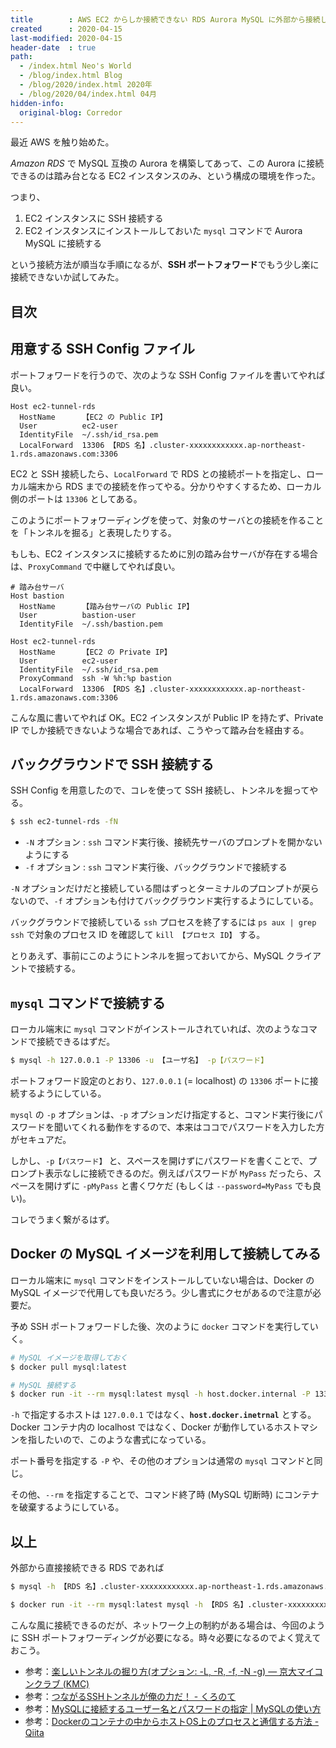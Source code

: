 ```yaml
---
title        : AWS EC2 からしか接続できない RDS Aurora MySQL に外部から接続してみる
created      : 2020-04-15
last-modified: 2020-04-15
header-date  : true
path:
  - /index.html Neo's World
  - /blog/index.html Blog
  - /blog/2020/index.html 2020年
  - /blog/2020/04/index.html 04月
hidden-info:
  original-blog: Corredor
---
```


最近 AWS を触り始めた。

*Amazon RDS* で MySQL 互換の Aurora を構築してあって、この Aurora に接続できるのは踏み台となる EC2 インスタンスのみ、という構成の環境を作った。

つまり、

1. EC2 インスタンスに SSH 接続する
2. EC2 インスタンスにインストールしておいた `mysql` コマンドで Aurora MySQL に接続する

という接続方法が順当な手順になるが、**SSH ポートフォワード**でもう少し楽に接続できないか試してみた。

## 目次

## 用意する SSH Config ファイル

ポートフォワードを行うので、次のような SSH Config ファイルを書いてやれば良い。

```
Host ec2-tunnel-rds
  HostName      【EC2 の Public IP】
  User          ec2-user
  IdentityFile  ~/.ssh/id_rsa.pem
  LocalForward  13306 【RDS 名】.cluster-xxxxxxxxxxxx.ap-northeast-1.rds.amazonaws.com:3306
```

EC2 と SSH 接続したら、`LocalForward` で RDS との接続ポートを指定し、ローカル端末から RDS までの接続を作ってやる。分かりやすくするため、ローカル側のポートは `13306` としてある。

このようにポートフォワーディングを使って、対象のサーバとの接続を作ることを「トンネルを掘る」と表現したりする。

もしも、EC2 インスタンスに接続するために別の踏み台サーバが存在する場合は、`ProxyCommand` で中継してやれば良い。

```
# 踏み台サーバ
Host bastion
  HostName      【踏み台サーバの Public IP】
  User          bastion-user
  IdentityFile  ~/.ssh/bastion.pem

Host ec2-tunnel-rds
  HostName      【EC2 の Private IP】
  User          ec2-user
  IdentityFile  ~/.ssh/id_rsa.pem
  ProxyCommand  ssh -W %h:%p bastion
  LocalForward  13306 【RDS 名】.cluster-xxxxxxxxxxxx.ap-northeast-1.rds.amazonaws.com:3306
```

こんな風に書いてやれば OK。EC2 インスタンスが Public IP を持たず、Private IP でしか接続できないような場合であれば、こうやって踏み台を経由する。

## バックグラウンドで SSH 接続する

SSH Config を用意したので、コレを使って SSH 接続し、トンネルを掘ってやる。

```bash
$ ssh ec2-tunnel-rds -fN
```

- `-N` オプション : `ssh` コマンド実行後、接続先サーバのプロンプトを開かないようにする
- `-f` オプション : `ssh` コマンド実行後、バックグラウンドで接続する

`-N` オプションだけだと接続している間はずっとターミナルのプロンプトが戻らないので、`-f` オプションも付けてバックグラウンド実行するようにしている。

バックグラウンドで接続している `ssh` プロセスを終了するには `ps aux | grep ssh` で対象のプロセス ID を確認して `kill 【プロセス ID】` する。

とりあえず、事前にこのようにトンネルを掘っておいてから、MySQL クライアントで接続する。

## `mysql` コマンドで接続する

ローカル端末に `mysql` コマンドがインストールされていれば、次のようなコマンドで接続できるはずだ。

```bash
$ mysql -h 127.0.0.1 -P 13306 -u 【ユーザ名】 -p【パスワード】
```

ポートフォワード設定のとおり、`127.0.0.1` (= localhost) の `13306` ポートに接続するようにしている。

`mysql` の `-p` オプションは、`-p` オプションだけ指定すると、コマンド実行後にパスワードを聞いてくれる動作をするので、本来はココでパスワードを入力した方がセキュアだ。

しかし、`-p【パスワード】` と、スペースを開けずにパスワードを書くことで、プロンプト表示なしに接続できるのだ。例えばパスワードが `MyPass` だったら、スペースを開けずに `-pMyPass` と書くワケだ (もしくは `--password=MyPass` でも良い)。

コレでうまく繋がるはず。

## Docker の MySQL イメージを利用して接続してみる

ローカル端末に `mysql` コマンドをインストールしていない場合は、Docker の MySQL イメージで代用しても良いだろう。少し書式にクセがあるので注意が必要だ。

予め SSH ポートフォワードした後、次のように `docker` コマンドを実行していく。

```bash
# MySQL イメージを取得しておく
$ docker pull mysql:latest

# MySQL 接続する
$ docker run -it --rm mysql:latest mysql -h host.docker.internal -P 13306 -u 【ユーザ名】 -p【パスワード】
```

`-h` で指定するホストは `127.0.0.1` ではなく、**`host.docker.inetrnal`** とする。Docker コンテナ内の localhost ではなく、Docker が動作しているホストマシンを指したいので、このような書式になっている。

ポート番号を指定する `-P` や、その他のオプションは通常の `mysql` コマンドと同じ。

その他、`--rm` を指定することで、コマンド終了時 (MySQL 切断時) にコンテナを破棄するようにしている。

## 以上

外部から直接接続できる RDS であれば

```bash
$ mysql -h 【RDS 名】.cluster-xxxxxxxxxxxx.ap-northeast-1.rds.amazonaws.com -P 3306 -u 【ユーザ名】 -p【パスワード】

$ docker run -it --rm mysql:latest mysql -h 【RDS 名】.cluster-xxxxxxxxxxxx.ap-northeast-1.rds.amazonaws.com -P 3306 -u 【ユーザ名】 -p【パスワード】
```

こんな風に接続できるのだが、ネットワーク上の制約がある場合は、今回のように SSH ポートフォワーディングが必要になる。時々必要になるのでよく覚えておこう。

- 参考：[楽しいトンネルの掘り方(オプション: -L, -R, -f, -N -g) — 京大マイコンクラブ (KMC)](https://www.kmc.gr.jp/advent-calendar/ssh/2013/12/09/tunnel2.html)
- 参考：[つながるSSHトンネルが俺の力だ！ - くろのて](https://note.crohaco.net/2017/ssh-tunnel/)
- 参考：[MySQLに接続するユーザー名とパスワードの指定 | MySQLの使い方](https://www.dbonline.jp/mysql/connect/index3.html)
- 参考：[Dockerのコンテナの中からホストOS上のプロセスと通信する方法 - Qiita](https://qiita.com/ijufumi/items/badde64d530e6bade382)
